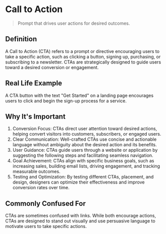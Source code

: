# Call to Action

>Prompt that drives user actions for desired outcomes.

## Definition

A Call to Action (CTA) refers to a prompt or directive encouraging users to take a specific action, such as clicking a button, signing up, purchasing, or subscribing to a newsletter. CTAs are strategically designed to guide users toward a desired conversion or engagement.

## Real Life Example

A CTA button with the text "Get Started" on a landing page encourages users to click and begin the sign-up process for a service.

## Why It's Important

1. Conversion Focus: CTAs direct user attention toward desired actions, helping convert visitors into customers, subscribers, or engaged users.
2. Clear Communication: Well-crafted CTAs use concise and actionable language without ambiguity about the desired action and its benefits.
3. User Guidance: CTAs guide users through a website or application by suggesting the following steps and facilitating seamless navigation.
4. Goal Achievement: CTAs align with specific business goals, such as increasing sales, building email lists, driving engagement, and tracking measurable outcomes.
5. Testing and Optimization: By testing different CTAs, placement, and design, designers can optimize their effectiveness and improve conversion rates over time.

## Commonly Confused For

CTAs are sometimes confused with links. While both encourage actions, CTAs are designed to stand out visually and use persuasive language to motivate users to take specific actions.
